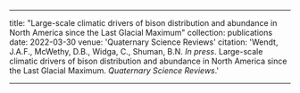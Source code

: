 ---

title: "Large-scale climatic drivers of bison distribution and abundance in North America since the Last Glacial Maximum"
collection: publications
date: 2022-03-30
venue: 'Quaternary Science Reviews'
citation: 'Wendt, J.A.F., McWethy, D.B., Widga, C., Shuman, B.N. <i>In press</i>. Large-scale climatic drivers of bison distribution and abundance in North America since the Last Glacial Maximum. <i>Quaternary Science Reviews</i>.'

---